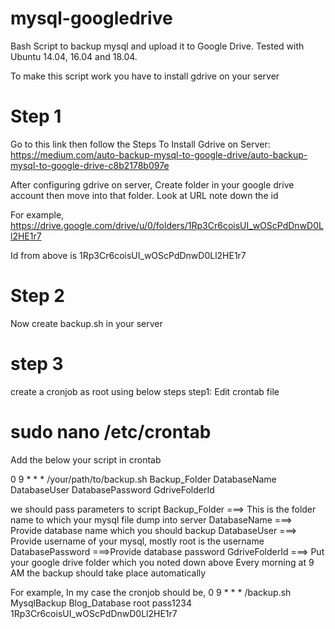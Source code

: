 # mysql-googledrive

Bash Script to backup mysql and upload it to Google Drive. Tested with Ubuntu 14.04, 16.04 and 18.04.



 To make this script work you have to install gdrive on your server
 
 # Step 1

Go to this link then  follow the Steps To Install Gdrive on Server:
https://medium.com/auto-backup-mysql-to-google-drive/auto-backup-mysql-to-google-drive-c8b2178b097e

After configuring gdrive on server, Create folder in your google drive account then move into that folder. Look at URL note down the id

For example,
https://drive.google.com/drive/u/0/folders/1Rp3Cr6coisUI_wOScPdDnwD0Ll2HE1r7

Id from above is 1Rp3Cr6coisUI_wOScPdDnwD0Ll2HE1r7

# Step 2
Now create backup.sh in your server

# step 3

create a cronjob as root  using below steps
  step1:
  Edit crontab file
   # sudo nano /etc/crontab
  Add the below your script in crontab
  
  0 9  * * * /your/path/to/backup.sh Backup_Folder DatabaseName DatabaseUser DatabasePassword GdriveFolderId 
  
  we should pass parameters to script
  Backup_Folder ===> This is the folder name to which your mysql file dump into server
  DatabaseName  ===> Provide  database name which you should backup
  DatabaseUser  ===> Provide username of your mysql, mostly root is the username
  DatabasePassword ===>Provide database password
  GdriveFolderId   ===> Put your google drive folder which you noted down above
  Every morning at 9 AM the backup should take place automatically
  
  For example, In  my case the cronjob should be,
  0 9  * * * /backup.sh MysqlBackup Blog_Database root pass1234 1Rp3Cr6coisUI_wOScPdDnwD0Ll2HE1r7  
  
  
  
  
  
  
  













